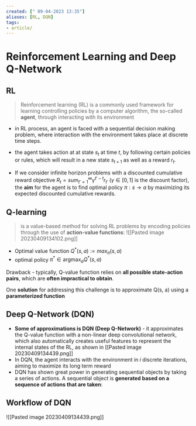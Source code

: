 ```yaml
---
created: [" 09-04-2023 13:35"]
aliases: [RL, DQN]
tags:
- article/
---
```


# Reinforcement Learning and Deep Q-Network

## RL

> Reinforcement learning (RL) is a commonly used framework for learning controlling policies by a computer algorithm, the so-called **agent**, through interacting with its environment

- in RL process, an agent is faced with a sequential decision making problem, where interaction with the environment takes place at discrete time steps.
- the agent takes action at at state $s_t$ at time $t$, by following certain policies or rules, which will result in a new state $s_{t+1}$ as well as a reward $r_t$.

- If we consider infinite horizon problems with a discounted cumulative reward objective $R_t = sum_{t'=1}^{\infty}\gamma^{t' - t}r_{t'}$ ($\gamma \in [0, 1]$ is the discount factor), the **aim** for the agent is to find optimal policy $\pi : s \to a$ by maximizing its expected discounted cumulative rewards.

## Q-learning
> is a value-based method for solving RL problems by encoding policies through the use of **action-value functions**:
![[Pasted image 20230409134102.png]]

* Optimal value function $Q^*(s, a) := max_{\pi}(s, a)$
* optimal policy $\pi^* \in \operatorname{argmax}_aQ^*(s, a)$

Drawback - typically, Q-value function relies on **all possible state-action pairs**, which are **often impractical to obtain**. 

One **solution** for addressing this challenge is to approximate Q(s, a) using a **parameterized function**


## Deep Q-Network (DQN)
* **Some of approximations is DQN (Deep Q-Network)** - it approximates the Q-value function with a non-linear deep convolutional network, which also automatically creates useful features to represent the internal states of the RL, as shown in [[Pasted image 20230409134439.png]]
* In DQN, the agent interacts with the environment in $i$ discrete iterations, aiming to maximize its long term reward
* DQN has shown great power in generating sequential objects by taking a series of actions. A sequential object is **generated based on a sequence of actions that are taken**:






## Workflow of DQN
![[Pasted image 20230409134439.png]]